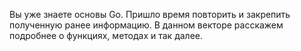 Вы уже знаете основы Go. Пришло время повторить и закрепить полученную ранее информацию. В данном векторе расскажем подробнее о функциях, методах и так далее.
